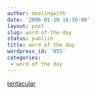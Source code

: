 ```yaml
---
author: dealingwith
date: '2006-01-10 16:38:00'
layout: post
slug: word-of-the-day
status: publish
title: word of the day
wordpress_id: '855'
categories:
 - word of the day
---
```


[tentacular][1]

   [1]: http://dictionary.reference.com/search?q=tentacular


